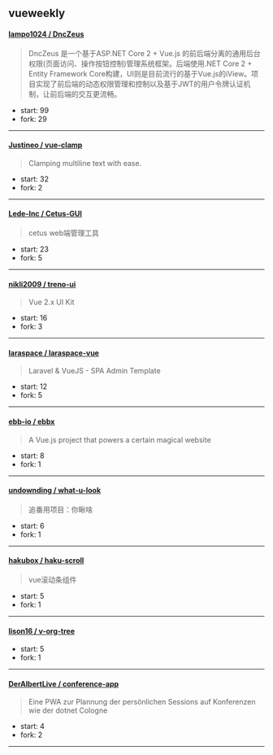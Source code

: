 ## vueweekly

#### [lampo1024 / DncZeus](https://github.com/lampo1024/DncZeus)

> DncZeus 是一个基于ASP.NET Core 2 + Vue.js 的前后端分离的通用后台权限(页面访问、操作按钮控制)管理系统框架。后端使用.NET Core 2 + Entity Framework Core构建，UI则是目前流行的基于Vue.js的iView。项目实现了前后端的动态权限管理和控制以及基于JWT的用户令牌认证机制，让前后端的交互更流畅。

+ start: 99
+ fork: 29

----


#### [Justineo / vue-clamp](https://github.com/Justineo/vue-clamp)

> Clamping multiline text with ease.

+ start: 32
+ fork: 2

----


#### [Lede-Inc / Cetus-GUI](https://github.com/Lede-Inc/Cetus-GUI)

> cetus web端管理工具

+ start: 23
+ fork: 5

----


#### [nikli2009 / treno-ui](https://github.com/nikli2009/treno-ui)

> Vue 2.x UI Kit 

+ start: 16
+ fork: 3

----


#### [laraspace / laraspace-vue](https://github.com/laraspace/laraspace-vue)

> Laravel & VueJS  - SPA Admin Template

+ start: 12
+ fork: 5

----


#### [ebb-io / ebbx](https://github.com/ebb-io/ebbx)

> A Vue.js project that powers a certain magical website

+ start: 8
+ fork: 1

----


#### [undownding / what-u-look](https://github.com/undownding/what-u-look)

> 追番用项目：你瞅啥

+ start: 6
+ fork: 1

----


#### [hakubox / haku-scroll](https://github.com/hakubox/haku-scroll)

> vue滚动条组件

+ start: 5
+ fork: 1

----


#### [lison16 / v-org-tree](https://github.com/lison16/v-org-tree)

> 

+ start: 5
+ fork: 1

----


#### [DerAlbertLive / conference-app](https://github.com/DerAlbertLive/conference-app)

> Eine PWA zur Plannung der persönlichen Sessions auf Konferenzen wie der dotnet Cologne

+ start: 4
+ fork: 2

----

